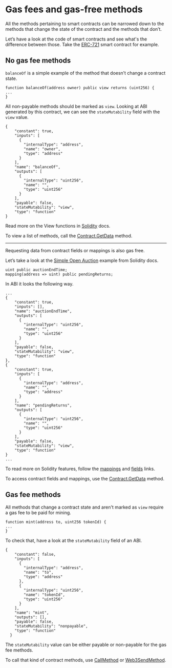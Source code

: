 # Gas fees and gas-free methods

All the methods pertaining to smart contracts can be narrowed down to the methods that change the state of the contract and the methods that don’t.

Let’s have a look at the code of smart contracts and see what's the difference between those. Take the [ERC-721](https://github.com/OpenZeppelin/openzeppelin-contracts/blob/3aa7ff74b0ba3ea44fb4f55258f94595b93f8cd8/contracts/token/ERC721/ERC721.sol) smart contract for example.

## No gas fee methods

`balanceOf` is a simple example of the method that doesn’t change a contract state.

```
function balanceOf(address owner) public view returns (uint256) {
...
}
```

All non-payable methods should be marked as `view`. Looking at ABI generated by this contract, we can see the `stateMutability` field with the `view` value.

```
{
    "constant": true,
    "inputs": [
      {
        "internalType": "address",
        "name": "owner",
        "type": "address"
      }
    ],
    "name": "balanceOf",
    "outputs": [
      {
        "internalType": "uint256",
        "name": "",
        "type": "uint256"
      }
    ],
    "payable": false,
    "stateMutability": "view",
    "type": "function"
}
```

Read more on the View functions in [Solidity](https://docs.soliditylang.org/en/v0.5.0/contracts.html#view-functions) docs.

To view a list of methods, call the [Contract.GetData](/game/unity/api-reference/contract/get-data) method.

---

Requesting data from contract fields or mappings is also gas free.

Let’s take a look at the [Simple Open Auction](https://docs.soliditylang.org/en/v0.5.0/solidity-by-example.html#simple-open-auction) example from Solidity docs.

```
uint public auctionEndTime;
mapping(address => uint) public pendingReturns;
```

In ABI it looks the following way.

```
...
{
    "constant": true,
    "inputs": [],
    "name": "auctionEndTime",
    "outputs": [
      {
        "internalType": "uint256",
        "name": "",
        "type": "uint256"
      }
    ],
    "payable": false,
    "stateMutability": "view",
    "type": "function"
},
{
    "constant": true,
    "inputs": [
      {
        "internalType": "address",
        "name": "",
        "type": "address"
      }
    ],
    "name": "pendingReturns",
    "outputs": [
      {
        "internalType": "uint256",
        "name": "",
        "type": "uint256"
      }
    ],
    "payable": false,
    "stateMutability": "view",
    "type": "function"
}
...
```

To read more on Solidity features, follow the [mappings](https://docs.soliditylang.org/en/v0.5.0/types.html#mappings) and [fields](https://docs.soliditylang.org/en/v0.5.0/structure-of-a-contract.html#state-variables) links.

To access contract fields and mappings, use the [Contract.GetData](/game/unity/api-reference/contract/get-data) method.

## Gas fee methods

All methods that change a contract state and aren't marked as `view` require a gas fee to be paid for mining.

```
function mint(address to, uint256 tokenId) {
...
}
```

To check that, have a look at the `stateMutability` field of an ABI.

```
{
    "constant": false,
    "inputs": [
      {
        "internalType": "address",
        "name": "to",
        "type": "address"
      },
      {
        "internalType": "uint256",
        "name": "tokenId",
        "type": "uint256"
      }
    ],
    "name": "mint",
    "outputs": [],
    "payable": false,
    "stateMutability": "nonpayable",
    "type": "function"
  }
```

The `stateMutability` value can be either payable or non-payable for the gas fee methods.

To call that kind of contract methods, use [CallMethod](/game/unity/api-reference/contract/call-method) or [Web3SendMethod](/game/unity/api-reference/contract/web3-send-method).

